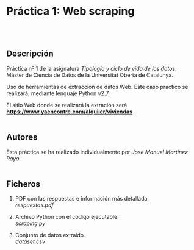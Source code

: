 # Práctica 1: Web scraping 
<br/><br/>
## Descripción

Práctica nº 1 de la asignatura _Tipología y ciclo de vida de los datos_.<br/>
Máster de Ciencia de Datos de la Universitat Oberta de Catalunya.

Uso de herramientas de extracción de datos Web. Este caso práctico se realizará, mediante lenguaje Python v2.7.

El sitio Web donde se realizará la extración será **https://www.yaencontre.com/alquiler/viviendas**
<br/><br/>

## Autores

Esta práctica se ha realizado individualmente por _Jose Manuel Martínez Raya_.
<br/><br/>

## Ficheros

1. PDF con las respuestas e información más detallada.<br/>
  _respuestas.pdf_
    
2. Archivo Python con el código ejecutable.<br/>
  _scraping.py_
  
3. Conjunto de datos extraido.<br/>
  _dataset.csv_
